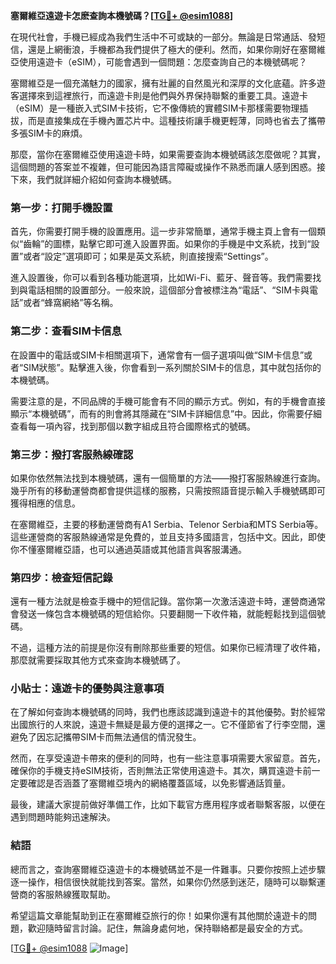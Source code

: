 **塞爾維亞遠遊卡怎麽查詢本機號碼？[[TG💪+ @esim1088](https://t.me/s/esim1088)]**

在現代社會，手機已經成為我們生活中不可或缺的一部分。無論是日常通話、發短信，還是上網衝浪，手機都為我們提供了極大的便利。然而，如果你剛好在塞爾維亞使用遠遊卡（eSIM），可能會遇到一個問題：怎麼查詢自己的本機號碼呢？

塞爾維亞是一個充滿魅力的國家，擁有壯麗的自然風光和深厚的文化底蘊。許多遊客選擇來到這裡旅行，而遠遊卡則是他們與外界保持聯繫的重要工具。遠遊卡（eSIM）是一種嵌入式SIM卡技術，它不像傳統的實體SIM卡那樣需要物理插拔，而是直接集成在手機內置芯片中。這種技術讓手機更輕薄，同時也省去了攜帶多張SIM卡的麻煩。

那麼，當你在塞爾維亞使用遠遊卡時，如果需要查詢本機號碼該怎麼做呢？其實，這個問題的答案並不複雜，但可能因為語言障礙或操作不熟悉而讓人感到困惑。接下來，我們就詳細介紹如何查詢本機號碼。

### **第一步：打開手機設置**

首先，你需要打開手機的設置應用。這一步非常簡單，通常手機主頁上會有一個類似“齒輪”的圖標，點擊它即可進入設置界面。如果你的手機是中文系統，找到“設置”或者“設定”選項即可；如果是英文系統，則直接搜索“Settings”。

進入設置後，你可以看到各種功能選項，比如Wi-Fi、藍牙、聲音等。我們需要找到與電話相關的設置部分。一般來說，這個部分會被標注為“電話”、“SIM卡與電話”或者“蜂窩網絡”等名稱。

### **第二步：查看SIM卡信息**

在設置中的電話或SIM卡相關選項下，通常會有一個子選項叫做“SIM卡信息”或者“SIM狀態”。點擊進入後，你會看到一系列關於SIM卡的信息，其中就包括你的本機號碼。

需要注意的是，不同品牌的手機可能會有不同的顯示方式。例如，有的手機會直接顯示“本機號碼”，而有的則會將其隱藏在“SIM卡詳細信息”中。因此，你需要仔細查看每一項內容，找到那個以數字組成且符合國際格式的號碼。

### **第三步：撥打客服熱線確認**

如果你依然無法找到本機號碼，還有一個簡單的方法——撥打客服熱線進行查詢。幾乎所有的移動運營商都會提供這樣的服務，只需按照語音提示輸入手機號碼即可獲得相應的信息。

在塞爾維亞，主要的移動運營商有A1 Serbia、Telenor Serbia和MTS Serbia等。這些運營商的客服熱線通常是免費的，並且支持多國語言，包括中文。因此，即使你不懂塞爾維亞語，也可以通過英語或其他語言與客服溝通。

### **第四步：檢查短信記錄**

還有一種方法就是檢查手機中的短信記錄。當你第一次激活遠遊卡時，運營商通常會發送一條包含本機號碼的短信給你。只要翻閱一下收件箱，就能輕鬆找到這個號碼。

不過，這種方法的前提是你沒有刪除那些重要的短信。如果你已經清理了收件箱，那麼就需要採取其他方式來查詢本機號碼了。

### **小貼士：遠遊卡的優勢與注意事項**

在了解如何查詢本機號碼的同時，我們也應該認識到遠遊卡的其他優勢。對於經常出國旅行的人來說，遠遊卡無疑是最方便的選擇之一。它不僅節省了行李空間，還避免了因忘記攜帶SIM卡而無法通信的情況發生。

然而，在享受遠遊卡帶來的便利的同時，也有一些注意事項需要大家留意。首先，確保你的手機支持eSIM技術，否則無法正常使用遠遊卡。其次，購買遠遊卡前一定要確認是否涵蓋了塞爾維亞境內的網絡覆蓋區域，以免影響通話質量。

最後，建議大家提前做好準備工作，比如下載官方應用程序或者聯繫客服，以便在遇到問題時能夠迅速解決。

### **結語**

總而言之，查詢塞爾維亞遠遊卡的本機號碼並不是一件難事。只要你按照上述步驟逐一操作，相信很快就能找到答案。當然，如果你仍然感到迷茫，隨時可以聯繫運營商的客服熱線獲取幫助。

希望這篇文章能幫助到正在塞爾維亞旅行的你！如果你還有其他關於遠遊卡的問題，歡迎隨時留言討論。記住，無論身處何地，保持聯絡都是最安全的方式。

[[TG💪+ @esim1088](https://t.me/s/esim1088) ![Image](https://i.postimg.cc/4NQfJmqS/Snipaste-2025-05-13-00-14-12.png)]